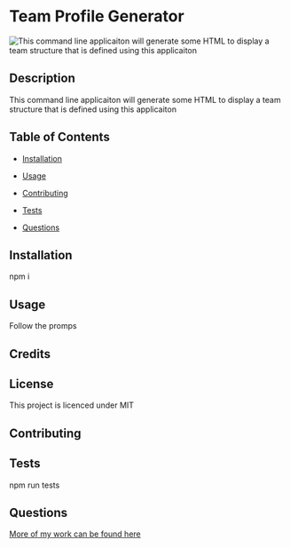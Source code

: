 
    
# Team Profile Generator

![This command line applicaiton will generate some HTML to display a team structure that is defined using this applicaiton](https://img.shields.io/badge/license-MIT-blue.svg)
    
## Description
    
This command line applicaiton will generate some HTML to display a team structure that is defined using this applicaiton

## Table of Contents 

* [Installation](#installation)

* [Usage](#usage)

* [Contributing](#contributing)

* [Tests](#tests)

* [Questions](#questions)

## Installation
    
npm i
    
## Usage
    
Follow the promps
    

    
## Credits


    
## License
    
This project is licenced under MIT
    
    
## Contributing
    


## Tests
    
npm run tests

## Questions

[More of my work can be found here](https://github.com/ChrisAylen)
    
